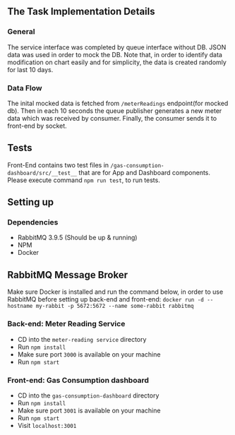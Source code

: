 ## The Task Implementation Details

### General
The service interface was completed by queue interface without DB. JSON 
data was used in order to mock the DB. 
Note that, in order to identify data modification on chart easily and for simplicity, the data is created
randomly for last 10 days.

### Data Flow
The inital mocked data is fetched from `/meterReadings` endpoint(for mocked db). Then
in each 10 seconds the queue publisher generates a new meter data which was received
by consumer. Finally, the consumer sends it to front-end by socket.

## Tests
Front-End contains two test files in `/gas-consumption-dashboard/src/__test__` that are for App and Dashboard components.
Please execute command `npm run test`, to run tests.

## Setting up

### Dependencies
* RabbitMQ 3.9.5 (Should be up & running)
* NPM 
* Docker

## RabbitMQ Message Broker
Make sure Docker is installed and run the command below, in order to use RabbitMQ 
before setting up back-end and front-end:
`docker run -d --hostname my-rabbit -p 5672:5672 --name some-rabbit rabbitmq`

### Back-end: Meter Reading Service
* CD into the `meter-reading service` directory
* Run `npm install`
* Make sure port `3000` is available on your machine
* Run `npm start`

### Front-end: Gas Consumption dashboard
* CD into the `gas-consumption-dashboard` directory
* Run `npm install`
* Make sure port `3001` is available on your machine    
* Run `npm start`
* Visit `localhost:3001`

